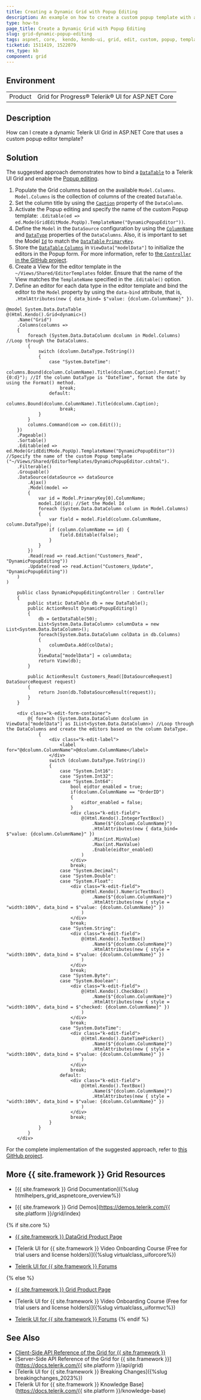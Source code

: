```yaml
---
title: Creating a Dynamic Grid with Popup Editing
description: An example on how to create a custom popup template with a dynamic {{ site.product }} Grid.
type: how-to
page_title: Create a Dynamic Grid with Popup Editing
slug: grid-dynamic-popup-editing
tags: aspnet, core,  kendo, kendo-ui, grid, edit, custom, popup, template, dynamic, datatable
ticketid: 1511419, 1522079
res_type: kb
component: grid
---
```


## Environment

<table>
 <tr>
  <td>Product</td>
  <td>Grid for Progress® Telerik® UI for ASP.NET Core</td>
 </tr>
</table>

## Description

How can I create a dynamic Telerik UI Grid in ASP.NET Core that uses a custom popup editor template?

## Solution

The suggested approach demonstrates how to bind a [`DataTable`](https://docs.microsoft.com/en-us/dotnet/api/system.data.datatable?view=net-6.0) to a Telerik UI Grid and enable the [Popup editing](https://demos.telerik.com/aspnet-core/grid/editing-popup). 

1. Populate the Grid columns based on the available `Model.Columns`. `Model.Columns` is the collection of columns of the created `DataTable`.
1. Set the column title by using the [`Caption`](https://docs.microsoft.com/en-us/dotnet/api/system.data.datacolumn.caption?view=net-6.0) property of the `DataColumn`.
1. Activate the Popup editing and specify the name of the custom Popup template: `.Editable(ed => ed.Mode(GridEditMode.PopUp).TemplateName("DynamicPopupEditor"))`.
1. Define the `Model` in the `DataSource` configuration by using the [`ColumnName`](https://docs.microsoft.com/en-us/dotnet/api/system.data.datacolumn.columnname?view=net-6.0) and [`DataType`](https://docs.microsoft.com/en-us/dotnet/api/system.data.datacolumn.datatype?view=net-6.0) properties of the `DataColumns`. Also, it is important to set the Model [`Id`](https://docs.telerik.com/aspnet-core/html-helpers/datasource/model#id) to match the [`DataTable` `PrimaryKey`](https://docs.microsoft.com/en-us/dotnet/api/system.data.datatable.primarykey?view=net-6.0).
1. Store the [`DataTable` `Columns`](https://docs.microsoft.com/en-us/dotnet/api/system.data.datatable.columns?view=net-6.0) in `ViewData["modelData"]` to initialize the editors in the Popup form. For more information, refer to [the `Controller` in the GitHub project](https://github.com/telerik/ui-for-aspnet-core-examples/blob/69137d5d7163206454d73ea1f1dbf40a42028237/Telerik.Examples.Mvc/Telerik.Examples.Mvc/Controllers/Grid/DynamicPopupEditingController.cs#L18).
1. Create a View for the editor template in the `~/Views/Shared/EditorTemplates` folder. Ensure that the name of the View matches the `TemplateName` specified in the `.Editable()` option.
1. Define an editor for each data type in the editor template and bind the editor to the `Model` property by using the `data-bind` attribute, that is, `.HtmlAttributes(new { data_bind= $"value: {dcolumn.ColumnName}" })`.



```View
@model System.Data.DataTable
@(Html.Kendo().Grid<dynamic>()
    .Name("Grid")
    .Columns(columns =>
    {
        foreach (System.Data.DataColumn dcolumn in Model.Columns) //Loop through the DataColumns.
        {
            switch (dcolumn.DataType.ToString())
            {
                case "System.DateTime":
                    columns.Bound(dcolumn.ColumnName).Title(dcolumn.Caption).Format("{0:d}"); //If the column DataType is "DateTime", format the date by using the Format() method.
                    break;
                default:
                    columns.Bound(dcolumn.ColumnName).Title(dcolumn.Caption);
                    break;
            }
        }
        columns.Command(com => com.Edit());
    })
    .Pageable()
    .Sortable()
    .Editable(ed => ed.Mode(GridEditMode.PopUp).TemplateName("DynamicPopupEditor")) //Specify the name of the custom Popup template ("~/Views/Shared/EditorTemplates/DynamicPopupEditor.cshtml").
    .Filterable()
    .Groupable()
    .DataSource(dataSource => dataSource
        .Ajax()
        .Model(model =>
        {
            var id = Model.PrimaryKey[0].ColumnName;
            model.Id(id); //Set the Model Id
            foreach (System.Data.DataColumn column in Model.Columns)
            {
                var field = model.Field(column.ColumnName, column.DataType);
                if (column.ColumnName == id) {
                    field.Editable(false);
                }
            }
        })
        .Read(read => read.Action("Customers_Read", "DynamicPopupEditing"))
        .Update(read => read.Action("Customers_Update", "DynamicPopupEditing"))
    )
)
```
```Controller
    public class DynamicPopupEditingController : Controller
    {
        public static DataTable db = new DataTable();
        public ActionResult DynamicPopupEditing()
        {
            db = GetDataTable(50);
            List<System.Data.DataColumn> columnData = new List<System.Data.DataColumn>();
            foreach(System.Data.DataColumn colData in db.Columns)
            {
                columnData.Add(colData);
            }
            ViewData["modelData"] = columnData;
            return View(db);
        }

        public ActionResult Customers_Read([DataSourceRequest] DataSourceRequest request)
        {
            return Json(db.ToDataSourceResult(request));
        }
    }
```
```JS EditorTemplate
    <div class="k-edit-form-container">
        @{ foreach (System.Data.DataColumn dcolumn in ViewData["modelData"] as IList<System.Data.DataColumn>) //Loop through the DataColumns and create the editors based on the column DataType.
            {
                <div class="k-edit-label">
                    <label for="@dcolumn.ColumnName">@dcolumn.ColumnName</label>
                </div>
                switch (dcolumn.DataType.ToString())
                {
                    case "System.Int16":
                    case "System.Int32":
                    case "System.Int64":
                        bool eidtor_enabled = true;
                        if(dcolumn.ColumnName == "OrderID")
                        {
                            eidtor_enabled = false;
                        }
                        <div class="k-edit-field">
                            @(Html.Kendo().IntegerTextBox()
                                .Name($"{dcolumn.ColumnName}")
                                .HtmlAttributes(new { data_bind= $"value: {dcolumn.ColumnName}" })
                                .Min(int.MinValue)
                                .Max(int.MaxValue)
                                .Enable(eidtor_enabled)
                            )
                        </div>
                        break;
                    case "System.Decimal":
                    case "System.Double":
                    case "System.Float":
                        <div class="k-edit-field">
                            @(Html.Kendo().NumericTextBox()
                                .Name($"{dcolumn.ColumnName}")
                                .HtmlAttributes(new { style = "width:100%", data_bind = $"value: {dcolumn.ColumnName}" })
                            )
                        </div>
                        break;
                    case "System.String":
                        <div class="k-edit-field">
                            @(Html.Kendo().TextBox()
                                .Name($"{dcolumn.ColumnName}")
                                .HtmlAttributes(new { style = "width:100%", data_bind = $"value: {dcolumn.ColumnName}" })
                            )
                        </div>
                        break;
                    case "System.Byte":
                    case "System.Boolean":
                        <div class="k-edit-field">
                            @(Html.Kendo().CheckBox()
                                .Name($"{dcolumn.ColumnName}")
                                .HtmlAttributes(new { style = "width:100%", data_bind = $"checked: {dcolumn.ColumnName}" })
                            )
                        </div>
                        break;
                    case "System.DateTime":
                        <div class="k-edit-field">
                            @(Html.Kendo().DateTimePicker()
                                .Name($"{dcolumn.ColumnName}")
                                .HtmlAttributes(new { style = "width:100%", data_bind = $"value: {dcolumn.ColumnName}" })
                            )
                        </div>
                        break;
                    default:
                        <div class="k-edit-field">
                            @(Html.Kendo().TextBox()
                                .Name($"{dcolumn.ColumnName}")
                                .HtmlAttributes(new { style = "width:100%", data_bind = $"value: {dcolumn.ColumnName}" })
                            )
                        </div>
                        break;
                }
            }
        }
    </div>
```


For the complete implementation of the suggested approach, refer to [this GitHub project](https://github.com/telerik/ui-for-aspnet-core-examples/blob/69137d5d7163206454d73ea1f1dbf40a42028237/Telerik.Examples.Mvc/Telerik.Examples.Mvc/Views/Grid/DynamicPopupEditing.cshtml).

## More {{ site.framework }} Grid Resources

* [{{ site.framework }} Grid Documentation]({%slug htmlhelpers_grid_aspnetcore_overview%})

* [{{ site.framework }} Grid Demos](https://demos.telerik.com/{{ site.platform }}/grid/index)

{% if site.core %}
* [{{ site.framework }} DataGrid Product Page](https://www.telerik.com/aspnet-core-ui/grid)

* [Telerik UI for {{ site.framework }} Video Onboarding Course (Free for trial users and license holders)]({%slug virtualclass_uiforcore%})

* [Telerik UI for {{ site.framework }} Forums](https://www.telerik.com/forums/aspnet-core-ui)

{% else %}
* [{{ site.framework }} Grid Product Page](https://www.telerik.com/aspnet-mvc/grid)

* [Telerik UI for {{ site.framework }} Video Onboarding Course (Free for trial users and license holders)]({%slug virtualclass_uiformvc%})

* [Telerik UI for {{ site.framework }} Forums](https://www.telerik.com/forums/aspnet-mvc)
{% endif %}

## See Also

* [Client-Side API Reference of the Grid for {{ site.framework }}](https://docs.telerik.com/kendo-ui/api/javascript/ui/grid)
* [Server-Side API Reference of the Grid for {{ site.framework }}](https://docs.telerik.com/{{ site.platform }}/api/grid)
* [Telerik UI for {{ site.framework }} Breaking Changes]({%slug breakingchanges_2023%})
* [Telerik UI for {{ site.framework }} Knowledge Base](https://docs.telerik.com/{{ site.platform }}/knowledge-base)
